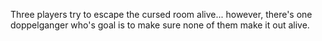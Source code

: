Three players try to escape the cursed room alive... however, there's one doppelganger who's goal is to make sure none of them make it out alive.